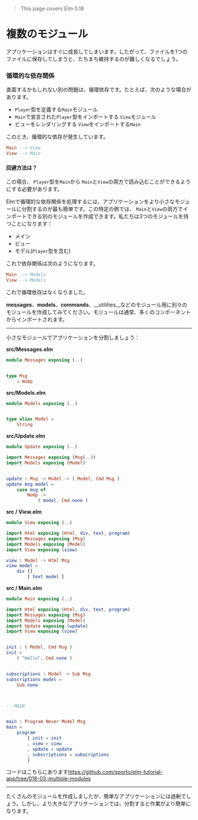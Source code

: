 >This page covers Elm 0.18

# 複数のモジュール

アプリケーションはすぐに成長してしまいます。したがって、ファイルを1つのファイルに保存してしまうと、たちまち維持するのが難しくなるでしょう。

### 循環的な依存関係

直面するかもしれない別の問題は、循環依存です。たとえば、次のような場合があります。

- `Player`型を定義する`Main`モジュール
- `Main`で宣言された`Player`型をインポートする `View`モジュール
- ビューをレンダリングする `View`をインポートする`Main`

このとき、循環的な依存が発生しています。

```elm
Main --> View
View --> Main
```

#### 回避方法は？

この場合、 `Player`型を`Main`から `Main`と`View`の両方で読み込むことができるようにする必要があります。

Elmで循環的な依存関係を処理するには、アプリケーションをより小さなモジュールに分割するのが最も簡単です。この特定の例では、 `Main`と`View`の両方でインポートできる別のモジュールを作成できます。私たちは3つのモジュールを持つことになります：

- メイン
- ビュー
- モデル(`Player`型を含む)

これで依存関係は次のようになります。

```elm
Main --> Models
View --> Models
```

これで循環依存はなくなりました。

__messages__、__models__、__commands__、__utilities__などのモジュール用に別々のモジュールを作成してみてください。モジュールは通常、多くのコンポーネントからインポートされます。

---

小さなモジュールでアプリケーションを分割しましょう：

__src/Messages.elm__

```elm
module Messages exposing (..)


type Msg
    = NoOp
```

__src/Models.elm__

```elm
module Models exposing (..)


type alias Model =
    String
```

__src/Update.elm__

```elm
module Update exposing (..)

import Messages exposing (Msg(..))
import Models exposing (Model)


update : Msg -> Model -> ( Model, Cmd Msg )
update msg model =
    case msg of
        NoOp ->
            ( model, Cmd.none )
```

__src / View.elm__

```elm
module View exposing (..)

import Html exposing (Html, div, text, program)
import Messages exposing (Msg)
import Models exposing (Model)
import View exposing (view)

view : Model -> Html Msg
view model =
    div []
        [ text model ]
```

__src / Main.elm__

```elm
module Main exposing (..)

import Html exposing (Html, div, text, program)
import Messages exposing (Msg)
import Models exposing (Model)
import Update exposing (update)
import View exposing (view)


init : ( Model, Cmd Msg )
init =
    ( "Hello", Cmd.none )


subscriptions : Model -> Sub Msg
subscriptions model =
    Sub.none



-- MAIN


main : Program Never Model Msg
main =
    program
        { init = init
        , view = view
        , update = update
        , subscriptions = subscriptions
        }
```

コードはこちらにあります<https://github.com/sporto/elm-tutorial-app/tree/018-03-multiple-modules>

---

たくさんのモジュールを作成しましたが、簡単なアプリケーションには過剰でしょう。しかし、より大きなアプリケーションでは、分割すると作業がより簡単になります。

